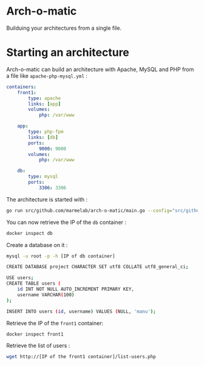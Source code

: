 # Arch-o-matic
Builduing your architectures from a single file.

# Starting an architecture

Arch-o-matic can build an architecture with Apache, MySQL and PHP from a file like `apache-php-mysql.yml` :
```yml
containers:
    front1:
        type: apache
        links: [app]
        volumes:
            php: /var/www

    app:
        type: php-fpm
        links: [db]
        ports:
            9000: 9000
        volumes:
            php: /var/www

    db:
        type: mysql
        ports:
            3306: 3306

```

The architecture is started with :

```sh
go run src/github.com/marmelab/arch-o-matic/main.go --config="src/github.com/marmelab/arch-o-matic/example/apache-php-mysql.yml"
```

You can now retrieve the IP of the `db`  container :

```sh
docker inspect db
```

Create a database on it :
```sh
mysql -u root -p -h [IP of db container]

CREATE DATABASE project CHARACTER SET utf8 COLLATE utf8_general_ci;

USE users;
CREATE TABLE users (
	id INT NOT NULL AUTO_INCREMENT PRIMARY KEY,
	username VARCHAR(100)
);

INSERT INTO users (id, username) VALUES (NULL, 'manu');
```

Retrieve the IP of the `front1` container:
```sh
docker inspect front1
```

Retrieve the list of users :
```sh
wget http://[IP of the front1 container]/list-users.php
```
